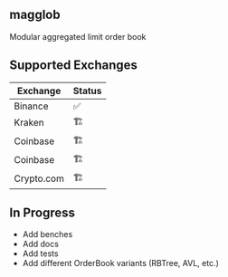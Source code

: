 ## magglob
Modular aggregated limit order book

## Supported Exchanges

| Exchange | Status |
|----------|------|
| Binance | ✅||
| Kraken  | 🏗️||
| Coinbase  | 🏗️||
| Coinbase  | 🏗️||
| Crypto.com  | 🏗️||


## In Progress
- Add benches
- Add docs
- Add tests
- Add different OrderBook variants (RBTree, AVL, etc.)
